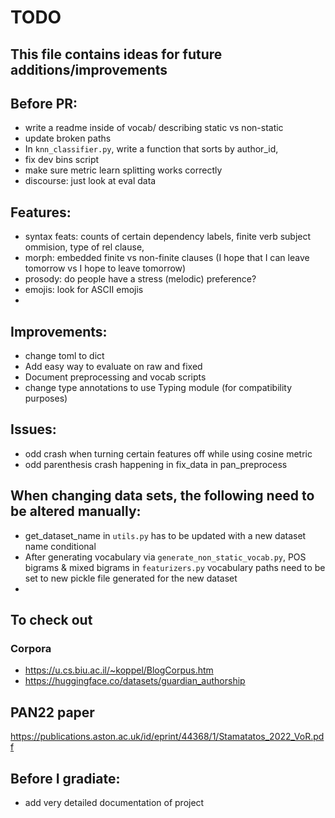 # TODO
This file contains ideas for future additions/improvements
------

## Before PR:

- write a readme inside of vocab/ describing static vs non-static
- update broken paths
- In `knn_classifier.py`, write a function that sorts by author_id, 
- fix dev bins script
- make sure metric learn splitting works correctly
- discourse: just look at eval data

## Features:

- syntax feats: counts of certain dependency labels, finite verb subject ommision, type of rel clause, 
- morph: embedded finite vs non-finite clauses (I hope that I can leave tomorrow vs I hope to leave tomorrow)
- prosody: do people have a stress (melodic) preference?
- emojis: look for ASCII emojis
- 


## Improvements:

- change toml to dict
- Add easy way to evaluate on raw and fixed
- Document preprocessing and vocab scripts
- change type annotations to use Typing module (for compatibility purposes)

## Issues:
- odd crash when turning certain features off while using cosine metric
- odd parenthesis crash happening in fix_data in pan_preprocess

## When changing data sets, the following need to be altered manually:
- get_dataset_name in `utils.py` has to be updated with a new dataset name conditional
- After generating vocabulary via `generate_non_static_vocab.py`, POS bigrams & mixed bigrams in `featurizers.py` vocabulary paths need to be set to new pickle file generated for the new dataset
- 

## To check out

### Corpora
- https://u.cs.biu.ac.il/~koppel/BlogCorpus.htm
- https://huggingface.co/datasets/guardian_authorship

## PAN22 paper
https://publications.aston.ac.uk/id/eprint/44368/1/Stamatatos_2022_VoR.pdf

## Before I gradiate:
- add very detailed documentation of project